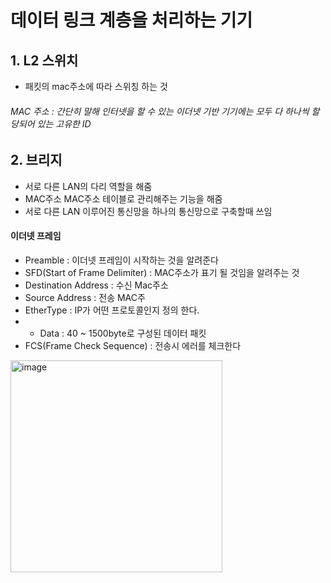 # 데이터 링크 계층을 처리하는 기기
## 1. L2 스위치
- 패킷의 mac주소에 따라 스위칭 하는 것
###### MAC 주소 : 간단히 말해 인터넷을 할 수 있는 이더넷 기반 기기에는 모두 다 하나씩 할당되어 있는 고유한 ID

## 2. 브리지
- 서로 다른 LAN의 다리 역할을 해줌
- MAC주소 MAC주소 테이블로 관리해주는 기능을 해줌
- 서로 다른 LAN 이루어진 통신망을 하나의 통신망으로 구축할때 쓰임

#### 이더넷 프레임
- Preamble : 이더넷 프레임이 시작하는 것을 알려준다
- SFD(Start of Frame Delimiter) : MAC주소가 표기 될 것임을 알려주는 것 
- Destination Address : 수신 Mac주소
- Source Address : 전송  MAC주
- EtherType : IP가 어떤 프로토콜인지 정의 한다.
- - Data : 40 ~ 1500byte로 구성된 데이터 패킷
- FCS(Frame Check Sequence) : 전송시 에러를 체크한다   
<img width="339" alt="image" src="https://user-images.githubusercontent.com/109201128/205558972-81d5820c-0f87-4ab0-bb6e-5fed9f59a8a5.png">

